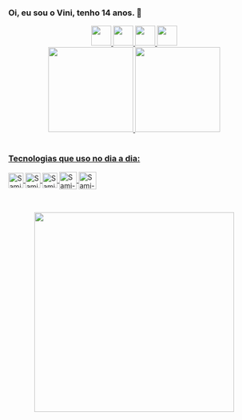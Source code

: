 ### Oi, eu sou o Vini, tenho 14 anos.  📖
<div align="center">
  <a href="https://github.com/viniciustdaik">
  <img height="40em" src="https://img.shields.io/badge/Google_Play-414141?style=for-the-badge&logo=google-play&logoColor=white"/>
  <!-- Google Play -->
  <img height="40em"src="https://img.shields.io/badge/Google_chrome-4285F4?style=for-the-badge&logo=Google-chrome&logoColor=white"/>
  <!-- Google Chrome -->
  <img height="40em"src="https://img.shields.io/badge/Safari-FF1B2D?style=for-the-badge&logo=Safari&logoColor=black"/>
  <!-- Safari -->
  <img height="40em"src="https://img.shields.io/badge/Opera-FF1B2D?style=for-the-badge&logo=Opera&logoColor=white"/>
  <!-- Opera -->
</div>

<div align="center">
  <a href="https://github.com/viniciustdaik">
  <img height="170em" src="https://github-readme-stats.vercel.app/api?username=viniciustdaik&show_icons=true&theme=dracula&include_all_commits=true&count_private=true"/>
  <img height="170em" src="https://github-readme-stats.vercel.app/api/top-langs/?username=viniciustdaik&layout=compact&langs_count=7&theme=dracula"/>
</div>
<br/>


  
</div>




### Tecnologias que uso no dia a dia:
<div style="display: inline_block">
  <a href="https://github.com/viniciustdaik">
  <img align="center" alt="Sami-Js" height="30" src="https://img.shields.io/badge/JavaScript-F7DF1E?style=for-the-badge&logo=javascript&logoColor=black"> <!-- JS width="40"https://raw.githubusercontent.com/devicons/devicon/master/icons/javascript/javascript-plain.svg-->
  <img align="center" alt="Sami-Js" height="30" src="https://img.shields.io/badge/Python-3776AB?style=for-the-badge&logo=python&logoColor=white"> <!-- PYTHON width="40"https://raw.githubusercontent.com/devicons/devicon/master/icons/python/python-original.svg-->
  <img align="center" alt="Sami-Js" height="30" src="https://img.shields.io/badge/React-20232A?style=for-the-badge&logo=react&logoColor=61DAFB">
  <!--REACT NATIVE width="30"https://miro.medium.com/max/400/1*mrOXGyIa3BlPK80peLmEbA.png-->
   <img align="center" alt="Sami-Js" height="35" width="35" src="https://cdn.pixabay.com/photo/2017/08/05/11/16/logo-2582748_960_720.png">
  <!--HTML -->
    <img align="center" alt="Sami-Js" height="35" width="35" src="https://cdn.pixabay.com/photo/2017/08/05/11/16/logo-2582747_960_720.png">
  <!--CSS -->
  
  ##
  
<br/>

<div align="center">
  <img src="https://img1.picmix.com/output/stamp/normal/8/6/5/6/1756568_c4174.gif" width="400px" >  
  
</div>
  
